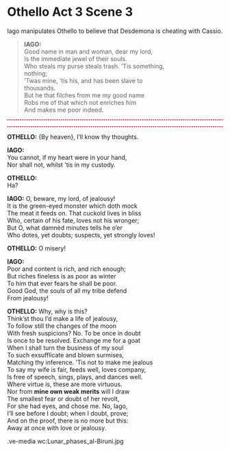 # Othello Act 3 Scene 3
Iago manipulates Othello to believe that Desdemona is cheating with Cassio. 


>**IAGO:** </br>
> Good name in man and woman, dear my lord, </br>
> Is the immediate jewel of their souls.</br>
> Who steals my purse steals trash. ’Tis something,</br>
> nothing;</br>
> ’Twas mine, ’tis his, and has been slave to</br>
> thousands.</br>
> But he that filches from me my good name</br>
> Robs me of that which not enriches him</br>
> And makes me poor indeed.</br>


<section class="section1">
    <p style="border:1px dashed crimson; padding 5px"}>
        <body>
        <p font-family: "verdana";           
*Iago reveals how he believes Othello has hurt him, and explains his choice of revenge.*</p>
</section>



<section class="section1">
    <p style="border:1px dashed crimson; padding 5px"}>
         </p>
</section>

**OTHELLO:**    {By heaven}, I’ll know thy thoughts. </br>


**IAGO:** </br>
You cannot, if my heart were in your hand,</br>
Nor shall not, whilst ’tis in my custody.</br>

**OTHELLO:** </br>
Ha?</br>

**IAGO:**          O, beware, my lord, of jealousy!</br>
It is the green-eyed monster which doth mock</br>
The meat it feeds on. That cuckold lives in bliss</br>
Who, certain of his fate, loves not his wronger;</br>
But O, what damnèd minutes tells he o’er</br>
Who dotes, yet doubts; suspects, yet strongly loves!</br>

**OTHELLO:**       O misery! </br>

**IAGO:** </br>
Poor and content is rich, and rich enough;</br>
But riches fineless is as poor as winter</br>
To him that ever fears he shall be poor.</br>
Good God, the souls of all my tribe defend</br>
From jealousy!</br>

**OTHELLO:**  Why, why is this?</br>
Think’st thou I’d make a life of jealousy,</br>
To follow still the changes of the moon</br>
With fresh suspicions? No. To be once in doubt</br>
Is once to be resolved. Exchange me for a goat</br>
When I shall turn the business of my soul</br>
To such exsufflicate and blown surmises,</br>
Matching thy inference. ’Tis not to make me jealous</br>
To say my wife is fair, feeds well, loves company,</br>
Is free of speech, sings, plays, and dances well.</br>
Where virtue is, these are more virtuous.</br>
Nor from **mine own weak merits** will I draw</br>
The smallest fear or doubt of her revolt,</br>
For she had eyes, and chose me. No, Iago,</br>
I’ll see before I doubt; when I doubt, prove;</br>
And on the proof, there is no more but this:</br>
Away at once with love or jealousy.

.ve-media wc:Lunar_phases_al-Biruni.jpg